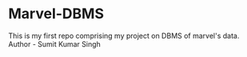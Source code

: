 # Marvel-DBMS
This is my first repo comprising my project on DBMS of marvel's data.
Author - Sumit Kumar Singh

